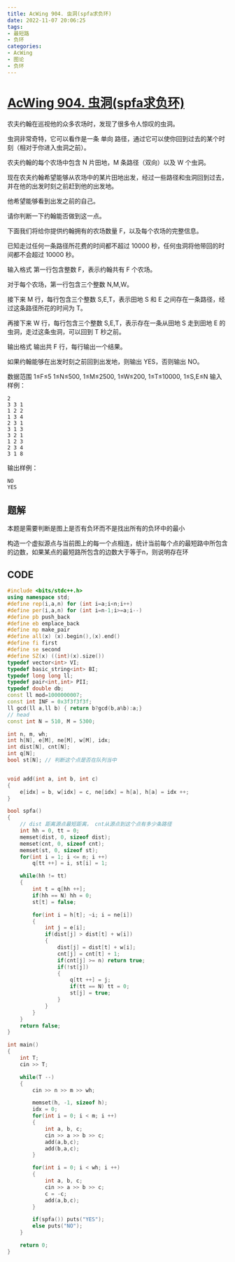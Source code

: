 ```yaml
---
title: AcWing 904. 虫洞(spfa求负环) 
date: 2022-11-07 20:06:25
tags:
- 最短路
- 负环
categories:
- AcWing
- 图论
- 负环
---
```


# [AcWing 904. 虫洞(spfa求负环)](https://www.acwing.com/problem/content/906/)

农夫约翰在巡视他的众多农场时，发现了很多令人惊叹的虫洞。

虫洞非常奇特，它可以看作是一条 单向 路径，通过它可以使你回到过去的某个时刻（相对于你进入虫洞之前）。

农夫约翰的每个农场中包含 N 片田地，M 条路径（双向）以及 W 个虫洞。

现在农夫约翰希望能够从农场中的某片田地出发，经过一些路径和虫洞回到过去，并在他的出发时刻之前赶到他的出发地。

他希望能够看到出发之前的自己。

请你判断一下约翰能否做到这一点。

下面我们将给你提供约翰拥有的农场数量 F，以及每个农场的完整信息。

已知走过任何一条路径所花费的时间都不超过 10000 秒，任何虫洞将他带回的时间都不会超过 10000 秒。

输入格式
第一行包含整数 F，表示约翰共有 F 个农场。

对于每个农场，第一行包含三个整数 N,M,W。

接下来 M 行，每行包含三个整数 S,E,T，表示田地 S 和 E 之间存在一条路径，经过这条路径所花的时间为 T。

再接下来 W 行，每行包含三个整数 S,E,T，表示存在一条从田地 S 走到田地 E 的虫洞，走过这条虫洞，可以回到 T 秒之前。

输出格式
输出共 F 行，每行输出一个结果。

如果约翰能够在出发时刻之前回到出发地，则输出 YES，否则输出 NO。

数据范围
1≤F≤5
1≤N≤500,
1≤M≤2500,
1≤W≤200,
1≤T≤10000,
1≤S,E≤N
输入样例：
```
2
3 3 1
1 2 2
1 3 4
2 3 1
3 1 3
3 2 1
1 2 3
2 3 4
3 1 8
```
输出样例：
```
NO
YES
```

## 题解
本题是需要判断是图上是否有负环而不是找出所有的负环中的最小

构造一个虚拟源点与当前图上的每一个点相连，统计当前每个点的最短路中所包含的边数，如果某点的最短路所包含的边数大于等于n，则说明存在环

## CODE
```C++
#include <bits/stdc++.h>
using namespace std;
#define rep(i,a,n) for (int i=a;i<n;i++)
#define per(i,a,n) for (int i=n-1;i>=a;i--)
#define pb push_back
#define eb emplace_back
#define mp make_pair
#define all(x) (x).begin(),(x).end()
#define fi first
#define se second
#define SZ(x) ((int)(x).size())
typedef vector<int> VI;
typedef basic_string<int> BI;
typedef long long ll;
typedef pair<int,int> PII;
typedef double db;
const ll mod=1000000007;
const int INF = 0x3f3f3f3f;
ll gcd(ll a,ll b) { return b?gcd(b,a%b):a;}
// head
const int N = 510, M = 5300;

int n, m, wh;
int h[N], e[M], ne[M], w[M], idx;
int dist[N], cnt[N];
int q[N];
bool st[N]; // 判断这个点是否在队列当中


void add(int a, int b, int c)
{
    e[idx] = b, w[idx] = c, ne[idx] = h[a], h[a] = idx ++;
}

bool spfa()
{
    // dist 距离源点最短距离， cnt从源点到这个点有多少条路径
    int hh = 0, tt = 0;
    memset(dist, 0, sizeof dist);
    memset(cnt, 0, sizeof cnt);
    memset(st, 0, sizeof st);
    for(int i = 1; i <= n; i ++)
        q[tt ++] = i, st[i] = 1;

    while(hh != tt)
    {
        int t = q[hh ++];
        if(hh == N) hh = 0;
        st[t] = false;

        for(int i = h[t]; ~i; i = ne[i])
        {
            int j = e[i];
            if(dist[j] > dist[t] + w[i])
            {
                dist[j] = dist[t] + w[i];
                cnt[j] = cnt[t] + 1;
                if(cnt[j] >= n) return true;
                if(!st[j])
                {
                    q[tt ++] = j;
                    if(tt == N) tt = 0;
                    st[j] = true;
                }
            }
        }
    }
    return false;
}

int main()
{
    int T;
    cin >> T;

    while(T --)
    {
        cin >> n >> m >> wh;

        memset(h, -1, sizeof h);
        idx = 0;
        for(int i = 0; i < m; i ++)
        {
            int a, b, c;
            cin >> a >> b >> c;
            add(a,b,c);
            add(b,a,c);
        }

        for(int i = 0; i < wh; i ++)
        {
            int a, b, c;
            cin >> a >> b >> c;
            c = -c;
            add(a,b,c);
        }

        if(spfa()) puts("YES");
        else puts("NO");
    }

    return 0;
}
```